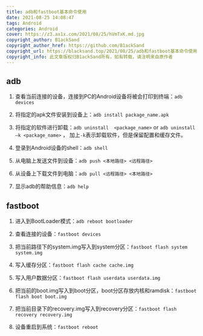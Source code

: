 ```yaml
---
title: adb和fastboot基本命令使用
date: 2021-08-25 14:08:47
tags: Android
categories: Android
cover: https://z3.ax1x.com/2021/08/25/hVmTxK.md.jpg
copyright_author: B1ackSand
copyright_author_href: https://github.com/B1ackSand
copyright_url: https://blacksand.top/2021/08/25/adb和fastboot基本命令使用
copyright_info: 此文章版权归B1ackSand所有，如有转载，请注明来自原作者
---
```




## adb


1. 查看当前连接的设备，连接到PC的Android设备将被会打印到终端：`adb devices`  

2. 将指定的apk文件安装到设备上：`adb install package_name.apk`  

3. 将指定的软件进行卸载：`adb uninstall  <package_name>`  or `adb uninstall –k <package_name>` ， 加上`-k`表示卸载软件，但是保留配置和缓存文件。

4. 登录到Android设备的shell：`adb shell`  

5. 从电脑上发送文件到设备：`adb push <本地路径> <远程路径>`  

6. 从设备上下载文件到电脑：`adb pull <远程路径> <本地路径>`  

7. 显示adb的帮助信息：`adb help`  

   

## fastboot


1. 进入到BootLoader模式：`adb reboot bootloader`  

2. 查看连接的设备：`fastboot devices`  

3. 把当前路径下的system.img写入到system分区：`fastboot flash system system.img`  

4. 写入缓存分区：`fastboot flash cache cache.img`  

5. 写入用户数据分区：`fastboot flash userdata userdata.img`  

6. 把当前的boot.img写入到boot分区，boot分区存放内核和ramdisk：`fastboot flash boot boot.img`  

7. 把当前目录下的recovery.img写入到recovery分区：`fastboot flash recovery recovery.img`  

8. 设备重启到系统：`fastboot reboot`  

